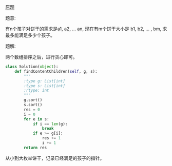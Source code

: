 [原题](https://leetcode.com/problems/assign-cookies)

题意:


有n个孩子对饼干的需求是a1, a2, ... an, 现在有m个饼干大小是 b1, b2, ... , bm, 求最多能满足多少个孩子。


题解:

两个数组排序之后，进行贪心即可。

```Python
class Solution(object):
    def findContentChildren(self, g, s):
        """
        :type g: List[int]
        :type s: List[int]
        :rtype: int
        """
        g.sort()
        s.sort()
        res = 0
        i = 0
        for e in s:
            if i == len(g):
                break
            if e >= g[i]:
                res += 1
                i += 1
        return res
```

从小到大枚举饼干，记录已经满足的孩子的指针。
